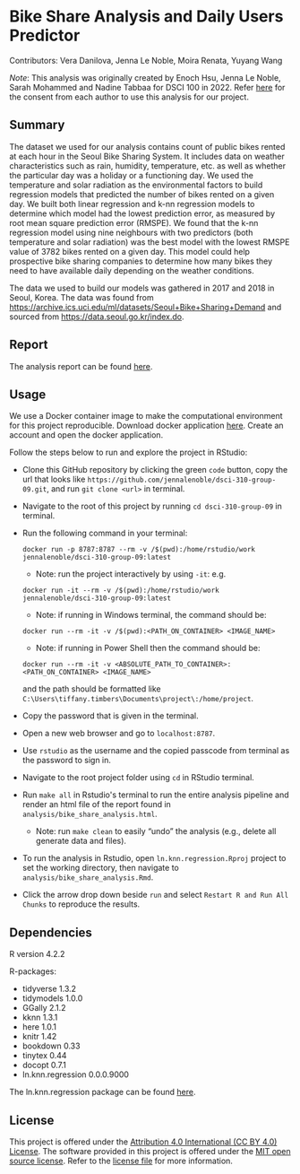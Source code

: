 # Bike Share Analysis and Daily Users Predictor

Contributors: Vera Danilova, Jenna Le Noble, Moira Renata, Yuyang Wang

*Note*: This analysis was originally created by Enoch Hsu, Jenna Le Noble, Sarah Mohammed and Nadine Tabbaa for DSCI 100 in 2022. Refer [here](https://github.com/jennalenoble/dsci-310-group-09/blob/main/consent/consent.jpg) for the consent from each author to use this analysis for our project.

## Summary

The dataset we used for our analysis contains count of public bikes rented at each hour in the Seoul Bike Sharing System. It includes data on weather characteristics such as rain, humidity, temperature, etc. as well as whether the particular day was a holiday or a functioning day. We used the temperature and solar radiation as the environmental factors to build regression models that predicted the number of bikes rented on a given day. We built both linear regression and k-nn regression models to determine which model had the lowest prediction error, as measured by root mean square prediction error (RMSPE). We found that the k-nn regression model using nine neighbours with two predictors (both temperature and solar radiation) was the best model with the lowest RMSPE value of 3782 bikes rented on a given day. This model could help prospective bike sharing companies to determine how many bikes they need to have available daily depending on the weather conditions.

The data we used to build our models was gathered in 2017 and 2018 in Seoul, Korea. The data was found from https://archive.ics.uci.edu/ml/datasets/Seoul+Bike+Sharing+Demand and sourced from https://data.seoul.go.kr/index.do.  

## Report 

The analysis report can be found [here](https://github.com/jennalenoble/dsci-310-group-09/blob/main/analysis/bike_share_analysis.Rmd).

## Usage

We use a Docker container image to make the computational environment for this project reproducible. Download docker application [here](https://hub.docker.com). Create an account and open the docker application.

Follow the steps below to run and explore the project in RStudio:

* Clone this GitHub repository by clicking the green `code` button, copy the url that looks like `https://github.com/jennalenoble/dsci-310-group-09.git`, and run `git clone <url>` in terminal.
* Navigate to the root of this project by running `cd dsci-310-group-09` in terminal.
* Run the following command in your terminal: 

  ``` 
  docker run -p 8787:8787 --rm -v /$(pwd):/home/rstudio/work jennalenoble/dsci-310-group-09:latest
  ```

    * Note: run the project interactively by using `-it`: e.g. 
    ```
    docker run -it --rm -v /$(pwd):/home/rstudio/work jennalenoble/dsci-310-group-09:latest
    ```
    * Note: if running in Windows terminal, the command should be:
    ```
    docker run --rm -it -v /$(pwd):<PATH_ON_CONTAINER> <IMAGE_NAME>
    ```
    * Note: if running in Power Shell then the command should be: 
    ```
    docker run --rm -it -v <ABSOLUTE_PATH_TO_CONTAINER>:<PATH_ON_CONTAINER> <IMAGE_NAME>
    ``` 
    and the path should be formatted like `C:\Users\tiffany.timbers\Documents\project\:/home/project`.
    
* Copy the password that is given in the terminal.
* Open a new web browser and go to `localhost:8787`.
* Use `rstudio` as the username and the copied passcode from terminal as the password to sign in.
* Navigate to the root project folder using `cd` in RStudio terminal.
* Run `make all` in Rstudio's terminal to run the entire analysis pipeline and render an html file of the report found in `analysis/bike_share_analysis.html`.
    * Note: run `make clean` to easily “undo” the analysis (e.g., delete all generate data and files).
* To run the analysis in Rstudio, open `ln.knn.regression.Rproj` project to set the working directory, then navigate to `analysis/bike_share_analysis.Rmd`.
* Click the arrow drop down beside `run` and select `Restart R and Run All Chunks` to reproduce the results.
 
## Dependencies

R version 4.2.2

R-packages: 
* tidyverse 1.3.2
* tidymodels 1.0.0
* GGally 2.1.2
* kknn 1.3.1
* here 1.0.1
* knitr 1.42
* bookdown 0.33
* tinytex 0.44
* docopt 0.7.1
* ln.knn.regression 0.0.0.9000

The ln.knn.regression package can be found [here](https://github.com/DSCI-310/dsci-310-group-09-pkg). 

## License 

This project is offered under the [Attribution 4.0 International (CC BY 4.0) License](https://creativecommons.org/licenses/by/4.0/). The software provided in this project is offered under the [MIT open source license](https://opensource.org/license/mit/). Refer to the [license file](https://github.com/jennalenoble/dsci-310-group-09/blob/main/LICENSE.md) for more information.
